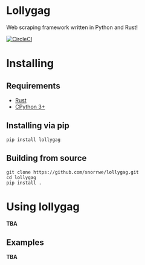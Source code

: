 # Lollygag

Web scraping framework written in Python and Rust!

[![CircleCI](https://circleci.com/gh/snorrwe/lollygag.svg?style=svg)](https://circleci.com/gh/snorrwe/lollygag)

# Installing

## Requirements

- [Rust](https://www.rust-lang.org/en-US/install.html)
- [CPython 3+](https://www.python.org/downloads/)

## Installing via pip

```
pip install lollygag
```

## Building from source

```
git clone https://github.com/snorrwe/lollygag.git
cd lollygag
pip install .
```

# Using lollygag

__TBA__

## Examples

__TBA__

